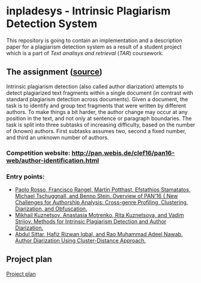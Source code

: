 # inpladesys - Intrinsic Plagiarism Detection System

This repository is going to contain an implementation and a description paper for a plagiarism detection system as a result of a student project which is a part of *Text analisys and retrieval* (*TAR*) coursework.

## The assignment ([source](http://www.fer.unizg.hr/_download/repository/TAR-2017-ProjectTopics.pdf))

Intrinsic plagiarism detection (also called author diarization) attempts to detect plagiarized text fragments within a single document (in contrast with standard plagiarism detection across documents). Given a document, the task is to identify and group text fragments that were written by different authors. To make things a bit harder, the author change may occur at any position in the text, and not only at sentence or paragraph boundaries. The task is split into three subtasks of increasing difficulty, based on the number of (known) authors. First subtasks assumes two, second a fixed number, and third an unknown number of authors.

### Competition website: http://pan.webis.de/clef16/pan16-web/author-identification.html
### Entry points:<sub><sup>
* [Paolo Rosso, Francisco Rangel, Martin Potthast, Efstathios Stamatatos, Michael Tschuggnall, and Benno Stein. Overview of PAN’16 { New Challenges for Authorship Analysis: Cross-genre Profiling, Clustering, Diarization, and Obfuscation.](http://www.uni-weimar.de/medien/webis/publications/papers/stein_2016i.pdf)
* [Mikhail Kuznetsov, Anastasia Motrenko, Rita Kuznetsova, and Vadim Strijov. Methods
for Intrinsic Plagiarism Detection and Author Diarization.](http://www.uni-weimar.de/medien/webis/events/pan-16/pan16-papers-final/pan16-author-identification/kuznetsov16-notebook.pdf)
* [Abdul Sittar, Hafiz Rizwan Iqbal, and Rao Muhammad Adeel Nawab. Author Diarization Using Cluster-Distance Approach.](http://www.uni-weimar.de/medien/webis/events/pan-16/pan16-papers-final/pan16-author-identification/sittar16-notebook.pdf)
</sub></sup>

## Project plan
[Project plan](https://drive.google.com/drive/folders/0BzQ2SbanL1zCa1VoSVJBLXBxUXM)
